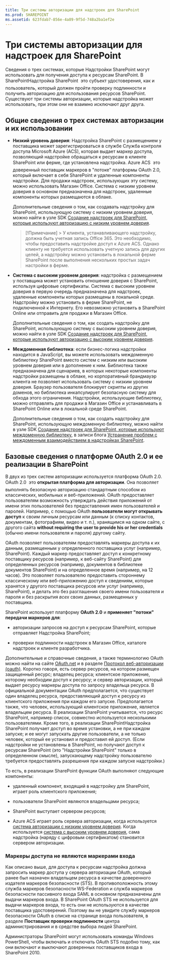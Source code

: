 ```yaml
---
title: Три системы авторизации для надстроек для SharePoint
ms.prod: SHAREPOINT
ms.assetid: 623fdab7-856e-4a89-9f5d-748a2ba1ef2e
---
```



# Три системы авторизации для надстроек для SharePoint
Сведения о трех системах, которые Надстройки SharePoint могут использовать для получения доступа к ресурсам SharePoint.
В SharePointНадстройка SharePoint  это субъект удостоверения, как и пользователь, который должен пройти проверку подлинности и получить авторизацию для использования ресурсов SharePoint. Существуют три системы авторизации, которые надстройка может использовать, при этом они не взаимно исключают друг друга.
  
    
    


## Общие сведения о трех системах авторизации и их использовании
<a name="UnderstandThreeSystems"> </a>


  
    
    

- **Низкий уровень доверия**: Надстройка SharePoint с размещением у поставщика может зарегистрироваться в службе Служба контроля доступа Microsoft Azure (ACS), которая выдает маркер доступа, позволяющий надстройке обращаться к ресурсам в клиенте SharePoint или ферме, где установлена надстройка. Azure ACS  это доверенный поставщик маркеров в "потоке" платформы OAuth 2.0, который включает в себя SharePoint и удаленные компоненты надстройки. Для продажи надстроек, использующих эту систему, можно использовать Магазин Office. Система с низким уровнем доверия в основном предназначена для надстроек, удаленные компоненты которых размещаются в облаке.
    
    Дополнительные сведения о том, как создавать надстройку для SharePoint, использующую систему с низким уровнем доверия, можно найти в узле SDK  [Создание надстроек для SharePoint, которые используют авторизацию с низким уровнем доверия](creating-sharepoint-add-ins-that-use-low-trust-authorization.md).
    
    > [!Примечание]
      > У клиента, устанавливающего надстройку, должна быть учетная запись Office 365. Это необходимо, чтобы предоставить надстройке доступ к Azure ACS. Однако клиенту не требуется использовать учетную запись для других целей, а надстройку можно установить в локальной ферме SharePoint после выполнения нескольких простых задач настройки в ферме. 
- **Система с высоким уровнем доверия**: надстройка с размещением у поставщика может установить отношение доверия с SharePoint, используя цифровые сертификаты. Система с высоким уровнем доверия в первую очередь предназначена для надстроек, удаленные компоненты которых размещены в локальной среде. Надстройку можно установить в ферме SharePoint, не подключенной к Интернету. Его невозможно установить в SharePoint Online или отправить для продажи в Магазин Office.
    
    Дополнительные сведения о том, как создать надстройку для SharePoint, использующую систему с высоким уровнем доверия, можно найти в узле SDK  [Создание надстроек для SharePoint, которые используют авторизацию с высоким уровнем доверия](creating-sharepoint-add-ins-that-use-high-trust-authorization.md).
    
  
- **Междоменная библиотека**: если бизнес-логика надстройки находится в JavaScript, вы можете использовать междоменную библиотеку SharePoint вместо систем с низким или высоким уровнем доверия или в дополнение к ним. Библиотека также предназначена для сценариев, в которых некоторые компоненты надстройки размещены в облаке, но корпоративный брандмауэр клиента не позволяет использовать систему с низким уровнем доверия. Браузер пользователя блокирует скрипты из других доменов, но библиотека инкапсулирует безопасную систему для обхода этого ограничения. Надстройки, использующие библиотеку, можно отправлять для продажи в Магазин Office и устанавливать в SharePoint Online или в локальной среде SharePoint.
    
    Дополнительные сведения о том, как создать надстройку для SharePoint, использующую междоменную библиотеку, можно найти в узле SDK  [Создание надстроек для SharePoint, которые используют междоменную библиотеку](creating-sharepoint-add-ins-that-use-the-cross-domain-library.md), в записи блога  [Устранение проблем с междоменным взаимодействием в надстройках SharePoint](http://blogs.msdn.com/b/officeapps/archive/2012/11/29/solving-cross-domain-problems-in-apps-for-sharepoint.aspx).
    
  

## Базовые сведения о платформе OAuth 2.0 и ее реализации в SharePoint
<a name="UnderstandThreeSystems"> </a>

В двух из трех систем авторизации используется платформа OAuth 2.0. OAuth 2.0  это **открытая платформа для авторизации**. Она позволяет выполнять безопасную авторизацию стандартным способом из классических, мобильных и веб-приложений. OAuth предоставляет пользователям возможность утверждать действия приложений от имени этих пользователей без предоставления имен пользователей и паролей. Например, с помощью OAuth **пользователи могут открывать доступ** к своим личным ресурсам или данным (к списку контактов, документам, фотографиям, видео и т. п.), хранящимся на одном сайте, с другого сайта **without requiring the user to provide his or her credentials** (обычно имени пользователя и пароля) другому сайту.
  
    
    
OAuth позволяет пользователям предоставлять маркеры доступа к их данным, размещенным у определенного поставщика услуг (например, SharePoint). Каждый маркер предоставляет доступ к конкретному поставщику ресурсов (например, к веб-сайту SharePoint) для определенных ресурсов (например, документов в библиотеке документов SharePoint) и на определенное время (например, на 12 часов). Это позволяет пользователю предоставить стороннему классическому или веб-приложению доступ к сведениям, которые хранятся у другого поставщика ресурсов или услуг (например, SharePoint), и делать это без разглашения своего имени пользователя и пароля и без раскрытия  *всех*  своих данных, размещенных у поставщика.
  
    
    
SharePoint использует платформу **OAuth 2.0** и **применяет "потоки" передачи маркеров для**:
  
    
    

- авторизации запросов на доступ к ресурсам SharePoint, которые отправляет Надстройка SharePoint;
    
  
- проверки подлинности надстроек в Магазин Office, каталоге надстроек и клиенте разработчика.
    
  
Дополнительные и справочные сведения, а также терминологию OAuth можно найти на сайте  [OAuth.net](http://oauth.net/) и в разделе [Протокол веб-авторизации (oauth)](http://datatracker.ietf.org/doc/active/). Коротко говоря, есть сервер ресурсов, на котором размещен защищенный ресурс; владелец ресурса; клиентское приложение, которому необходим доступ к ресурсу; и сервер авторизации, который выдает ресурсу маркеры доступа по запросу владельца ресурса. В официальной документации OAuth предполагается, что существует один владелец ресурса, предоставляющий доступ к ресурсу из клиентского приложения при каждом его запуске. Предполагается также, что человек, использующий клиентское приложение, является владельцем ресурса. В реализации SharePoint учитывается, что ресурс SharePoint, например список, совместно используется несколькими пользователями. Кроме того, в реализации SharePointНадстройка SharePoint получает доступ во время установки, а не при каждом запуске; и ее могут запускать другие пользователи, а не только человек, который ее установил и предоставил ей доступ. (Если надстройки не установлены в SharePoint, но получают доступ к ресурсам SharePoint (это "Надстройки SharePoint" только в определенном смысле), запускающему надстройку пользователю требуется предоставлять разрешения при каждом запуске надстройки.)
  
    
    
То есть, в реализации SharePoint функции OAuth выполняют следующие компоненты:
  
    
    

- удаленный компонент, входящий в надстройку для SharePoint, играет роль клиентского приложения;
    
  
- пользователи SharePoint являются владельцами ресурса;
    
  
- SharePoint выступает сервером ресурсов;
    
  
- Azure ACS играет роль сервера авторизации, когда используется  [система авторизации с низким уровнем доверия](creating-sharepoint-add-ins-that-use-low-trust-authorization.md). Когда используется  [система с высоким уровнем доверия](creating-sharepoint-add-ins-that-use-high-trust-authorization.md), сама надстройка (наряду с цифровым сертификатом) становится сервером авторизации.
    
  

### Маркеры доступа не являются маркерами входа
<a name="FileName_uniquekeyword3"> </a>

Как описано выше, для доступа к ресурсам надстройка должна запросить маркер доступа у сервера авторизации OAuth, который ранее был назначен владельцем ресурса в качестве доверенного издателя маркеров безопасности (STS). В противоположность этому служба маркеров безопасности WS-Federation и служба маркеров безопасности пассивного входа SAML в основном предназначены для выдачи маркеров входа. В SharePoint OAuth STS не используется для выдачи маркеров входа, то есть они не используются в качестве поставщика удостоверений. Поэтому вы не увидите службу маркеров безопасности OAuth в списке на странице входа пользователя, в разделе **Поставщик проверки подлинности** центра администрирования и в средстве выбора людей SharePoint.
  
    
    
Администраторы SharePoint могут использовать команды Windows PowerShell, чтобы включать и отключать OAuth STS подобно тому, как они включают и выключают доверенных поставщиков входа в SharePoint 2010. 
  
    
    

